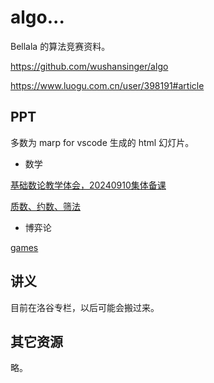 # algo...

Bellala 的算法竞赛资料。

https://github.com/wushansinger/algo

https://www.luogu.com.cn/user/398191#article

## PPT

多数为 marp for vscode 生成的 html 幻灯片。

- 数学

[基础数论教学体会，20240910集体备课](ppt/mathshare20240910.html)

[质数、约数、筛法](ppt/prime_factor_sieve.html)




- 博弈论

[games](ppt/games.html)



## 讲义

目前在洛谷专栏，以后可能会搬过来。



## 其它资源

略。

